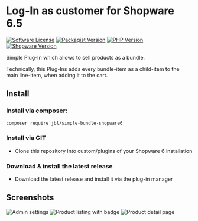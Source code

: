 # Log-In as customer for Shopware 6.5
[![Software License](https://img.shields.io/badge/license-MIT-brightgreen.svg?style=flat)](LICENSE)
[![Packagist Version](https://img.shields.io/packagist/v/jbl/login-simple-bundle-shopware6.svg?style=flat&include_prereleases)](https://packagist.org/packages/jbl/login-as-customer-shopware6)
[![PHP Version](https://img.shields.io/badge/php-%5E8.0-8892BF.svg?style=flat)](http://www.php.net)
[![Shopware Version](https://img.shields.io/badge/shopware-%5E6.5.0-8892BF.svg?style=flat)](http://www.shopware.com)

Simple Plug-In which allows to sell products as a bundle.

Technically, this Plug-Ins adds every bundle-item as a child-item to the main line-item, when adding it to the cart.

## Install

### Install via composer:
```bash
composer require jbl/simple-bundle-shopware6
```

### Install via GIT
- Clone this repository into custom/plugins of your Shopware 6 installation

### Download & install the latest release
- Download the latest release and install it via the plug-in manager

## Screenshots

![Admin settings](https://shopware.jeffblock.de/plugins/JblSimpleBundle/images/1.png)
![Product listing with badge](https://shopware.jeffblock.de/plugins/JblSimpleBundle/images/2.png)
![Product detail page](https://shopware.jeffblock.de/plugins/JblSimpleBundle/images/3.png)
